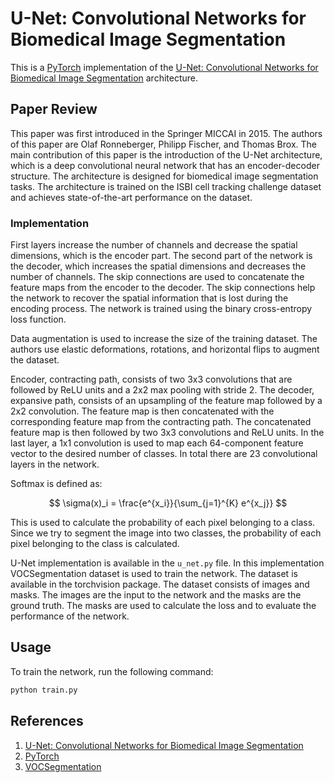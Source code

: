 # U-Net: Convolutional Networks for Biomedical Image Segmentation

This is a [PyTorch](http://pytorch.org/) implementation of the [U-Net: Convolutional Networks for Biomedical Image Segmentation](https://arxiv.org/abs/1505.04597) architecture.

## Paper Review

This paper was first introduced in the Springer MICCAI in 2015. The authors of this paper are Olaf Ronneberger, Philipp Fischer, and Thomas Brox. The main contribution of this paper is the introduction of the U-Net architecture, which is a deep convolutional neural network that has an encoder-decoder structure. The architecture is designed for biomedical image segmentation tasks. The architecture is trained on the ISBI cell tracking challenge dataset and achieves state-of-the-art performance on the dataset. 

### Implementation

First layers increase the number of channels and decrease the spatial dimensions, which is the encoder part. The second part of the network is the decoder, which increases the spatial dimensions and decreases the number of channels. The skip connections are used to concatenate the feature maps from the encoder to the decoder. The skip connections help the network to recover the spatial information that is lost during the encoding process. The network is trained using the binary cross-entropy loss function. 

Data augmentation is used to increase the size of the training dataset. The authors use elastic deformations, rotations, and horizontal flips to augment the dataset. 

Encoder, contracting path, consists of two 3x3 convolutions that are followed by ReLU units and a 2x2 max pooling with stride 2. The decoder, expansive path, consists of an upsampling of the feature map followed by a 2x2 convolution. The feature map is then concatenated with the corresponding feature map from the contracting path. The concatenated feature map is then followed by two 3x3 convolutions and ReLU units. In the last layer, a 1x1 convolution is used to map each 64-component feature vector to the desired number of classes. In total there are 23 convolutional layers in the network.

Softmax is defined as: 

$$
\sigma(x)_i = \frac{e^{x_i}}{\sum_{j=1}^{K} e^{x_j}}
$$

This is used to calculate the probability of each pixel belonging to a class. Since we try to segment the image into two classes, the probability of each pixel belonging to the class is calculated.

U-Net implementation is available in the `u_net.py` file. In this implementation VOCSegmentation dataset is used to train the network. The dataset is available in the torchvision package. The dataset consists of images and masks. The images are the input to the network and the masks are the ground truth. The masks are used to calculate the loss and to evaluate the performance of the network.

## Usage

To train the network, run the following command:

```bash
python train.py
```

## References

1. [U-Net: Convolutional Networks for Biomedical Image Segmentation](https://arxiv.org/abs/1505.04597)
2. [PyTorch](http://pytorch.org/)
3. [VOCSegmentation](http://host.robots.ox.ac.uk/pascal/VOC/voc2012/segexamples/index.html)
